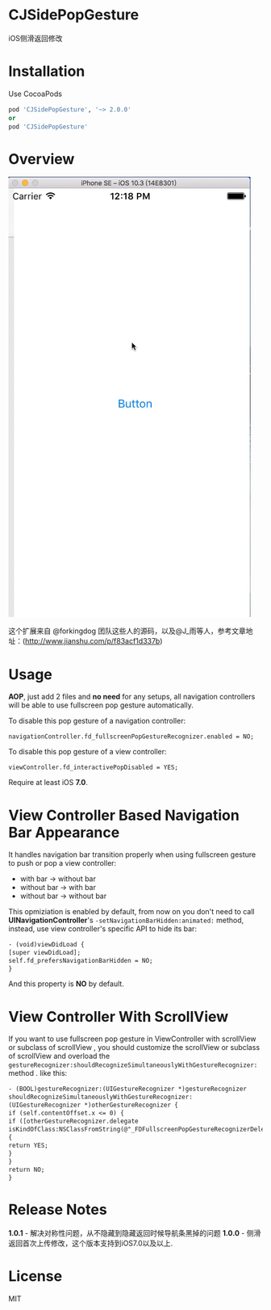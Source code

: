 # CJSidePopGesture
iOS侧滑返回修改

# Installation

Use CocoaPods  

``` ruby
pod 'CJSidePopGesture', '~> 2.0.0'
or
pod 'CJSidePopGesture'
```


# Overview

![snapshot](https://raw.githubusercontent.com/CJMaxWell2013/CJSidePopGesture/master/Snapshots/sideBack.gif)


这个扩展来自 @forkingdog 团队这些人的源码，以及@J_雨等人，参考文章地址：(http://www.jianshu.com/p/f83acf1d337b)

# Usage



**AOP**, just add 2 files and **no need** for any setups, all navigation controllers will be able to use fullscreen pop gesture automatically.  

To disable this pop gesture of a navigation controller:  

``` objc
navigationController.fd_fullscreenPopGestureRecognizer.enabled = NO;
```

To disable this pop gesture of a view controller:  

``` objc
viewController.fd_interactivePopDisabled = YES;
```

Require at least iOS **7.0**.

# View Controller Based Navigation Bar Appearance

It handles navigation bar transition properly when using fullscreen gesture to push or pop a view controller:  

- with bar -> without bar
- without bar -> with bar
- without bar -> without bar

This opmiziation is enabled by default, from now on you don't need to call **UINavigationController**'s `-setNavigationBarHidden:animated:` method, instead, use view controller's specific API to hide its bar:  

``` objc
- (void)viewDidLoad {
[super viewDidLoad];
self.fd_prefersNavigationBarHidden = NO;
}
```

And this property is **NO** by default.

# View Controller With ScrollView

If you want to use fullscreen pop gesture in ViewController with scrollView or subclass of scrollView , you should customize the scrollView or subclass of scrollView and overload the `gestureRecognizer:shouldRecognizeSimultaneouslyWithGestureRecognizer:` method . like this:

``` objc
- (BOOL)gestureRecognizer:(UIGestureRecognizer *)gestureRecognizer shouldRecognizeSimultaneouslyWithGestureRecognizer:(UIGestureRecognizer *)otherGestureRecognizer {
if (self.contentOffset.x <= 0) {
if ([otherGestureRecognizer.delegate isKindOfClass:NSClassFromString(@"_FDFullscreenPopGestureRecognizerDelegate")]) {
return YES;
}
}
return NO;
}
```

# Release Notes
**1.0.1** - 解决对称性问题，从不隐藏到隐藏返回时候导航条黑掉的问题
**1.0.0** - 侧滑返回首次上传修改，这个版本支持到iOS7.0以及以上.

# License  
MIT

